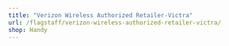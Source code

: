 ```yaml
---
title: "Verizon Wireless Authorized Retailer-Victra"
url: /flagstaff/verizon-wireless-authorized-retailer-victra/
shop: Handy
---
```

